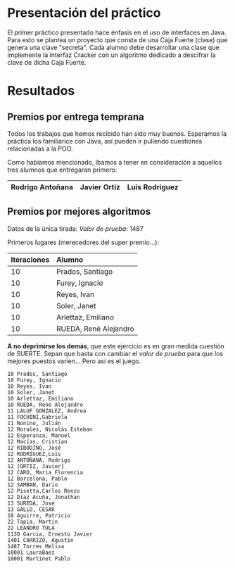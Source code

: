 

# Presentación del práctico #

El primer práctico presentado hace énfasis en el uso de interfaces en Java. Para esto se plantea un proyecto que consta de una Caja Fuerte (clase) que genera una clave "secreta". Cada alumno debe desarrollar una clase que implemente la interfaz Cracker con un algoritmo dedicado a descifrar la clave de dicha Caja Fuerte.


# Resultados #

## Premios por entrega temprana ##

Todos los trabajos que hemos recibido han sido muy buenos. Esperamos la práctica los familiarice con Java, así pueden ir puliendo cuestiones relacionadas a la POO.

Como habíamos mencionado, íbamos a tener en consideración a aquellos tres alumnos que entregaran primero:

|Rodrigo Antoñana|Javier Ortiz|Luis Rodriguez|
|:---------------|:-----------|:-------------|

## Premios por mejores algoritmos ##

Datos de la única tirada:
_Valor de prueba_: 1487

Primeros lugares (merecedores del super premio...):

|Iteraciones | Alumno |
|:-----------|:-------|
|10          | Prados, Santiago |
|10          | Furey, Ignacio |
|10          | Reyes, Ivan |
|10          | Soler, Janet |
|10          | Arlettaz, Emiliano |
|10          | RUEDA, René Alejandro |

**A no deprimirse los demás**, que este ejercicio es en gran medida cuestión de SUERTE. Sepan que basta con cambiar el _valor de prueba_ para que los mejores puestos varíen... Pero así es el juego.


```
10 Prados, Santiago 
10 Furey, Ignacio
10 Reyes, Ivan
10 Soler, Janet
10 Arlettaz, Emiliano
10 RUEDA, René Alejandro
11 LALUF GONZALEZ, Andrea
11 FOCHINI,Gabriela
11 Nonino, Julián
12 Morales, Nicolás Esteban
12 Esperanza, Manuel
12 Macías, Cristian
12 RIBODINO, José
12 RODRIGUEZ,Luis
12 ANTOÑANA, Rodrigo
12 [ORTIZ, Javier]
12 CARO, Maria Florencia
12 Barcelona, Pablo
12 SAMBAN, Dario
12 Pisetta,Carlos Renzo
12 Diaz Acuña, Jonathan
13 SUREDA, José
13 GALLO, CESAR
18 Aguirre, Patricio
22 Tapia, Martin
22 LEANDRO TULA
1130 Garcia, Ernesto Javier
1401 CARRIZO, Agustin
1487 Torres Melisa
10001 LauraBaez
10001 Martinet Pablo
```